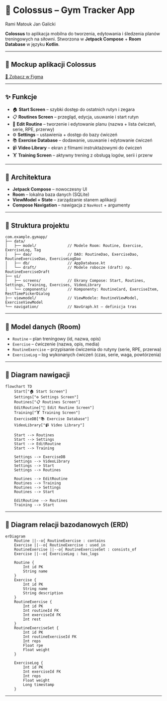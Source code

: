 # 📱 Colossus – Gym Tracker App

Rami Matouk
Jan Galicki

**Colossus** to aplikacja mobilna do tworzenia, edytowania i śledzenia planów treningowych na siłowni.
Stworzona w **Jetpack Compose** + **Room Database** w języku **Kotlin**.

---

## 🎨 Mockup aplikacji Colossus

[🔗 Zobacz w Figma](https://www.figma.com/design/bDmddT8Lrk0nivnTjOQsMZ/GymApp?node-id=1-6&t=UbVZhWUv40pXeFEa-1)

---

## ✨ Funkcje

* 🏠 **Start Screen** – szybki dostęp do ostatnich rutyn i zegara
* 📋 **Routines Screen** – przegląd, edycja, usuwanie i start rutyn
* 📝 **Edit Routine** – tworzenie i edytowanie planu (nazwa + lista ćwiczeń, serie, RPE, przerwy)
* ⚙️ **Settings** – ustawienia + dostęp do bazy ćwiczeń
* 📚 **Exercise Database** – dodawanie, usuwanie i edytowanie ćwiczeń
* 📹 **Video Library** – ekran z filmami instruktażowymi do ćwiczeń
* 🏋️ **Training Screen** – aktywny trening z obsługą logów, serii i przerw

---

## 🧱 Architektura

* **Jetpack Compose** – nowoczesny UI
* **Room** – lokalna baza danych (SQLite)
* **ViewModel + State** – zarządzanie stanem aplikacji
* **Compose Navigation** – nawigacja z `NavHost` + argumenty

---

## 📂 Struktura projektu

```
com.example.gymapp/
├── data/
│   ├── model/              // Modele Room: Routine, Exercise, ExerciseLog, Tag
│   ├── dao/                // DAO: RoutineDao, ExerciseDao, RoutineExerciseDao, ExerciseLogDao
│   ├── db/                 // AppDatabase.kt
│   └── draft/              // Modele robocze (draft) np. RoutineExerciseDraft
├── ui/
│   ├── screens/            // Ekrany Compose: Start, Routines, Settings, Training, Exercises, VideoLibrary
│   └── components/         // Komponenty: RoutineCard, ExerciseItem, RestTimePickerDialog
├── viewmodel/              // ViewModele: RoutineViewModel, ExerciseViewModel
└── navigation/             // NavGraph.kt – definicja tras
```

---

## 💾 Model danych (Room)

* `Routine` – plan treningowy (id, nazwa, opis)
* `Exercise` – ćwiczenie (nazwa, opis, media)
* `RoutineExercise` – przypisanie ćwiczenia do rutyny (serie, RPE, przerwa)
* `ExerciseLog` – log wykonanych ćwiczeń (czas, serie, waga, powtórzenia)

---

## 🔄 Diagram nawigacji

```mermaid
flowchart TD
    Start["🏠 Start Screen"]
    Settings["⚙️ Settings Screen"]
    Routines["📋 Routines Screen"]
    EditRoutine["📝 Edit Routine Screen"]
    Training["🏋️ Training Screen"]
    ExerciseDB["📚 Exercise Database"]
    VideoLibrary["📹 Video Library"]

    Start --> Routines
    Start --> Settings
    Start --> EditRoutine
    Start --> Training

    Settings --> ExerciseDB
    Settings --> VideoLibrary
    Settings --> Start
    Settings --> Routines

    Routines --> EditRoutine
    Routines --> Training
    Routines --> Settings
    Routines --> Start

    EditRoutine --> Routines
    Training --> Start
```

---

## 🔗 Diagram relacji bazodanowych (ERD)

```mermaid
erDiagram
    Routine ||--o{ RoutineExercise : contains
    Exercise ||--o{ RoutineExercise : used_in
    RoutineExercise ||--o{ RoutineExerciseSet : consists_of
    Exercise ||--o{ ExerciseLog : has_logs

    Routine {
        Int id PK
        String name
    }
    Exercise {
        Int id PK
        String name
        String description
    }
    RoutineExercise {
        Int id PK
        Int routineId FK
        Int exerciseId FK
        Int rest
    }
    RoutineExerciseSet {
        Int id PK
        Int routineExerciseId FK
        Int reps
        Float rpe
        Float weight
    }

    ExerciseLog {
        Int id PK
        Int exerciseId FK
        Int reps
        Float weight
        Long timestamp
    }
```

---
